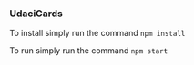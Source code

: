 ### UdaciCards

To install simply run the command `npm install`

To run simply run the command `npm start`